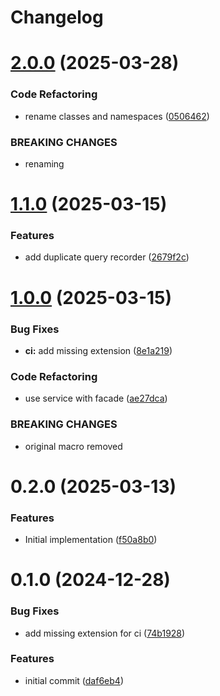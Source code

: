 # Changelog

# [2.0.0](https://github.com/mortenscheel/laravel-query-recorder/compare/1.1.0...2.0.0) (2025-03-28)


### Code Refactoring

* rename classes and namespaces ([0506462](https://github.com/mortenscheel/laravel-query-recorder/commit/05064621cc135090f3278ba8e456fa250cfc1ec0))


### BREAKING CHANGES

* renaming

# [1.1.0](https://github.com/mortenscheel/laravel-query-recorder/compare/1.0.0...1.1.0) (2025-03-15)


### Features

* add duplicate query recorder ([2679f2c](https://github.com/mortenscheel/laravel-query-recorder/commit/2679f2c440acf7e0c8598aa1090a7382eb4e8890))

# [1.0.0](https://github.com/mortenscheel/laravel-query-recorder/compare/0.2.0...1.0.0) (2025-03-15)


### Bug Fixes

* **ci:** add missing extension ([8e1a219](https://github.com/mortenscheel/laravel-query-recorder/commit/8e1a219a6600f68a97547b924dea7462230854ee))


### Code Refactoring

* use service with facade ([ae27dca](https://github.com/mortenscheel/laravel-query-recorder/commit/ae27dcaa6a15c8fd0c0da5ff79cefd9bdcf3cb88))


### BREAKING CHANGES

* original macro removed

# 0.2.0 (2025-03-13)


### Features

* Initial implementation ([f50a8b0](https://github.com/mortenscheel/laravel-query-recorder/commit/f50a8b08cae73412f706dbcc400948b0ab6a457b))

# 0.1.0 (2024-12-28)


### Bug Fixes

* add missing extension for ci ([74b1928](https://github.com/mortenscheel/query-recorder/commit/74b192865656c64a97a81b97e2ca0a36c224215e))


### Features

* initial commit ([daf6eb4](https://github.com/mortenscheel/query-recorder/commit/daf6eb47bdd27ad477bffc4344527fe445dc5d27))
